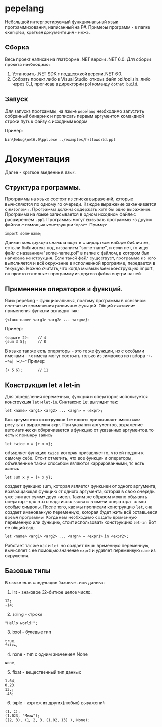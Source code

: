 # pepelang

Небольшой интерпретируемый функциональный язык программирования, написанный на F#.
Примеры программ - в папке examples, краткая документация - ниже.

## Сборка

Весь проект написан на платформе .NET версии .NET 6.0. 
Для сборки проекта необходимо:
1. Установить .NET SDK с поддержкой версии .NET 6.0.
2. Собрать проект либо в Visual Studio, открыв файл ppl/ppl.sln, либо через CLI, прописав в директории ppl команду `dotnet build`.

## Запуск

Для запуска программы, на языке `pepelang` необходимо запустить собранный бинарник и прописать первым аргументом командной строки 
путь к файлу с исходным кодом:

Пример:
```
bin\Debug\net6.0\ppl.exe ../examples/helloworld.ppl
```

# Документация

Далее - краткое введение в язык.

## Структура программы.

Программы на языке состоят из списка выражений, которые вычисляются по одному по очереди. Каждое выражение заканчивается символом `;`. Программа должна содержать хотя бы
одно выражение. Программа на языке записывается в одном исходном файле с расширением `.ppl`. Программы могут вызывать программы из других файлов с помощью конструкции `import`.
Пример:
```
import some-name;
```
Данная конструкция сначала ищет в стандартном наборе библиотек, есть ли библиотека под названием "some-name", и если нет, то ищет файл с названием "some-name.ppl" в папке с файлом, в котором
был написана конструкция. Если такой файл существует, программа из него выполняется и всё окружение в исполненной программе, передается в текущую. Можно считать, что когда мы
вызываем конструкцию import, он просто выполняет программу из другого файла внутри нашей.

## Применение операторов и функций.

Язык pepelang - функциональный, поэтому программы в основном состоят из применения различных функций. Общий синтаксис применения функции выглядит так:
```
{<func-name> <arg1> <arg2> ... <argn>};
```
Пример:
```
{square 2};    // 4
{sum 3 5};     // 8
```

В языке так же есть операторы - это те же функции, но с особыми именами - их имена могут состоять только из символов из набора `"+-=*&|!></~"`
Пример:
```
{+ 5 6};       // 11
```

## Конструкция let и let-in

Для определения переменных, функций и операторов используется конструкция `let` и `let-in`.
Синтаксис Let выглядит так:
```
let <name> <arg1> <arg2> ... <argn> = <expr>;
```
Без аргументов конструкция `let` просто присваивает имени `name` результат выражения `expr`.
При указании аргументов, выражение автоматически оборачивается в функцию от указанных аргументов, то есть к примеру запись
```
let twice x = {+ x x};
```
объявляет функцию `twice`, которая прибавляет то, что ей подали к самому себе.
Стоит отметить, что все функции и операторы, объявленные таким способом являются каррированными, то есть запись
```
let sum x y = {+ x y};
```
создает функцию sum, которая является функцией от одного аргумента, возвращающая функцию от одного аргумента, которая в свою очередь
уже считает сумму двух чисел.
Таким же образом можно объявить оператор - для этого надо использовать в имени оператора только особые символы.
После того, как мы прописали конструкцию `let`, она создает именованную переменную, которая будет жить всё оставшееся время программы. Когда нам
необходимо создать временную переменную или функцию, стоит использовать конструкцию `let-in`. Вот ее общий вид:
```
let <name> <arg1> <arg2> ... <argn> = <expr1> in <expr2>;
```
Работает так же как и `let`, но создает лишь временную переменную, вычисляет с ее помощью значение `expr2` и удаляет переменную `name` из окружения.

## Базовые типы

В языке есть следующие базовые типы данных:
1. int - знаковое 32-битное целое число. 
```
12;
-14;
```
2. string - строка
```
"Hello world!";
```
3. bool - булевые тип
```
true;
false;
```
4. none - тип с одним значением None
```
None;
```
5. float - вещественный тип данных
```
1.64;
0.23;
13.;
.43;
```
6. tuple - кортеж из других(любых) выражений
```
(1, 2);
(1.023, "Meow");
((2, 3), (1, 2, 3, (1.02, 13) ), None);
```
